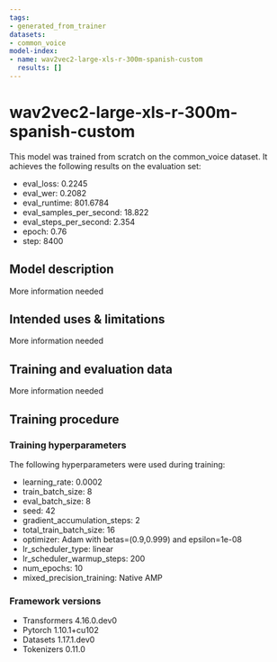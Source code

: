 ```yaml
---
tags:
- generated_from_trainer
datasets:
- common_voice
model-index:
- name: wav2vec2-large-xls-r-300m-spanish-custom
  results: []
---
```


<!-- This model card has been generated automatically according to the information the Trainer had access to. You
should probably proofread and complete it, then remove this comment. -->

# wav2vec2-large-xls-r-300m-spanish-custom

This model was trained from scratch on the common_voice dataset.
It achieves the following results on the evaluation set:
- eval_loss: 0.2245
- eval_wer: 0.2082
- eval_runtime: 801.6784
- eval_samples_per_second: 18.822
- eval_steps_per_second: 2.354
- epoch: 0.76
- step: 8400

## Model description

More information needed

## Intended uses & limitations

More information needed

## Training and evaluation data

More information needed

## Training procedure

### Training hyperparameters

The following hyperparameters were used during training:
- learning_rate: 0.0002
- train_batch_size: 8
- eval_batch_size: 8
- seed: 42
- gradient_accumulation_steps: 2
- total_train_batch_size: 16
- optimizer: Adam with betas=(0.9,0.999) and epsilon=1e-08
- lr_scheduler_type: linear
- lr_scheduler_warmup_steps: 200
- num_epochs: 10
- mixed_precision_training: Native AMP

### Framework versions

- Transformers 4.16.0.dev0
- Pytorch 1.10.1+cu102
- Datasets 1.17.1.dev0
- Tokenizers 0.11.0
